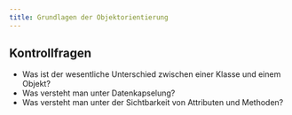 ```yaml
---
title: Grundlagen der Objektorientierung
---
```


## Kontrollfragen
-	Was ist der wesentliche Unterschied zwischen einer Klasse und einem Objekt?
-	Was versteht man unter Datenkapselung?
-	Was versteht man unter der Sichtbarkeit von Attributen und Methoden?
